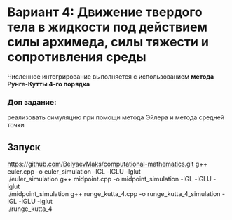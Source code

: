 # Вариант 4: Движение твердого тела в жидкости под действием силы архимеда, силы тяжести и сопротивления среды
Численное интегрирование выполняется с использованием **метода Рунге-Кутты 4-го порядка**
### Доп задание: 
реализовать симуляцию при помощи метода Эйлера и метода средней точки 
## Запуск  
https://github.com/BelyaevMaks/computational-mathematics.git
g++ euler.cpp -o euler_simulation -lGL -lGLU -lglut  
./euler_simulation
g++ midpoint.cpp -o midpoint_simulation -lGL -lGLU -lglut  
./midpoint_simulation
g++ runge_kutta_4.cpp -o runge_kutta_4_simulation -lGL -lGLU -lglut  
./runge_kutta_4
